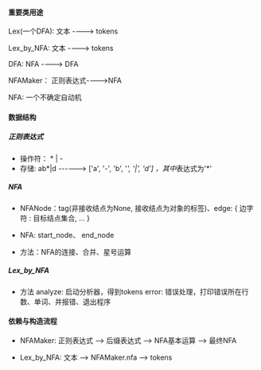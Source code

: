 #### 重要类用途

Lex(一个DFA): 文本 ----> tokens

Lex_by_NFA:  文本 ----> tokens

DFA: NFA ----> DFA

NFAMaker： 正则表达式---->NFA

NFA: 一个不确定自动机


#### 数据结构

##### 正则表达式
* 操作符： * | -
* 存储: ab*|d ------> ['a', '-', 'b', '*', '|', 'd'] ，其中*表达式为'\*'


##### NFA
* NFANode：tag(非接收结点为None, 接收结点为对象的标签)、edge: { 边字符 : 目标结点集合, ... }

* NFA: start_node、 end_node

* 方法：NFA的连接、合并、星号运算


##### Lex_by_NFA
* 方法
analyze: 启动分析器，得到tokens
error: 错误处理，打印错误所在行数、单词、并报错、退出程序


#### 依赖与构造流程
* NFAMaker: 正则表达式 --> 后缀表达式 --> NFA基本运算 --> 最终NFA

* Lex_by_NFA:  文本 --> NFAMaker.nfa --> tokens  

